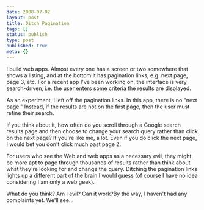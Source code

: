 ```yaml
---
date: 2008-07-02
layout: post
title: Ditch Pagination
tags: []
status: publish
type: post
published: true
meta: {}
---
```

I build web apps. Almost every one has a screen or two somewhere that shows a listing, and at the bottom it has pagination links, e.g. next page, page 3, etc. For a recent app I've been working on, the interface is very search-driven, i.e. the user enters some criteria the results are displayed.

As an experiment, I left off the pagination links. In this app, there is no "next page." Instead, if the results are not on the first page, then the user must refine their search.

If you think about it, how often do you scroll through a Google search results page and then choose to change your search query rather than click on the next page? If you're like me, a lot. Even if you do click the next page, I would bet you don't click much past page 2.

For users who see the Web and web apps as a necessary evil, they might be more apt to page through thousands of results rather than think about what they're looking for and change the query. Ditching the pagination links lights up a different part of the brain I would guess (of course I have no idea considering I am only a web geek).

What do you think? Am I evil? Can it work?By the way, I haven't had any complaints yet. We'll see...
